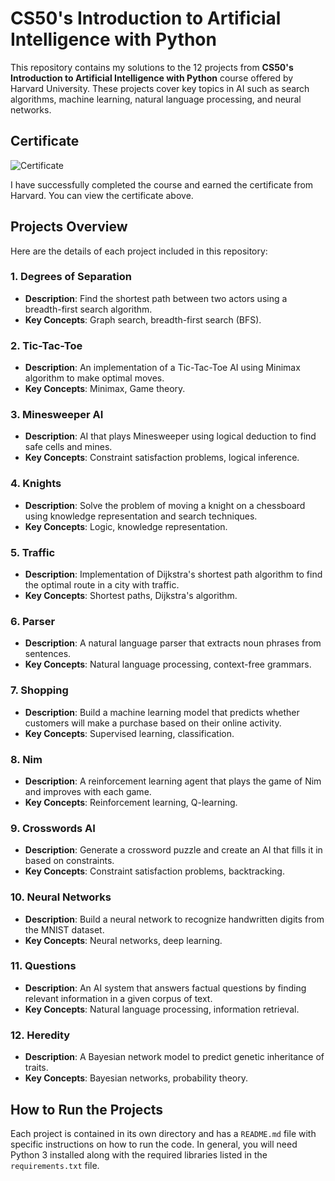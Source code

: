 # CS50's Introduction to Artificial Intelligence with Python

This repository contains my solutions to the 12 projects from **CS50's Introduction to Artificial Intelligence with Python** course offered by Harvard University. These projects cover key topics in AI such as search algorithms, machine learning, natural language processing, and neural networks.

## Certificate

![Certificate](./path/to/certificate-image.png)

I have successfully completed the course and earned the certificate from Harvard. You can view the certificate above.

## Projects Overview

Here are the details of each project included in this repository:

### 1. Degrees of Separation
- **Description**: Find the shortest path between two actors using a breadth-first search algorithm.
- **Key Concepts**: Graph search, breadth-first search (BFS).

### 2. Tic-Tac-Toe
- **Description**: An implementation of a Tic-Tac-Toe AI using Minimax algorithm to make optimal moves.
- **Key Concepts**: Minimax, Game theory.

### 3. Minesweeper AI
- **Description**: AI that plays Minesweeper using logical deduction to find safe cells and mines.
- **Key Concepts**: Constraint satisfaction problems, logical inference.

### 4. Knights
- **Description**: Solve the problem of moving a knight on a chessboard using knowledge representation and search techniques.
- **Key Concepts**: Logic, knowledge representation.

### 5. Traffic
- **Description**: Implementation of Dijkstra's shortest path algorithm to find the optimal route in a city with traffic.
- **Key Concepts**: Shortest paths, Dijkstra's algorithm.

### 6. Parser
- **Description**: A natural language parser that extracts noun phrases from sentences.
- **Key Concepts**: Natural language processing, context-free grammars.

### 7. Shopping
- **Description**: Build a machine learning model that predicts whether customers will make a purchase based on their online activity.
- **Key Concepts**: Supervised learning, classification.

### 8. Nim
- **Description**: A reinforcement learning agent that plays the game of Nim and improves with each game.
- **Key Concepts**: Reinforcement learning, Q-learning.

### 9. Crosswords AI
- **Description**: Generate a crossword puzzle and create an AI that fills it in based on constraints.
- **Key Concepts**: Constraint satisfaction problems, backtracking.

### 10. Neural Networks
- **Description**: Build a neural network to recognize handwritten digits from the MNIST dataset.
- **Key Concepts**: Neural networks, deep learning.

### 11. Questions
- **Description**: An AI system that answers factual questions by finding relevant information in a given corpus of text.
- **Key Concepts**: Natural language processing, information retrieval.

### 12. Heredity
- **Description**: A Bayesian network model to predict genetic inheritance of traits.
- **Key Concepts**: Bayesian networks, probability theory.

## How to Run the Projects

Each project is contained in its own directory and has a `README.md` file with specific instructions on how to run the code. In general, you will need Python 3 installed along with the required libraries listed in the `requirements.txt` file.
